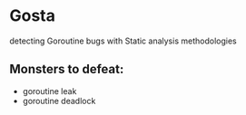 # Gosta
detecting Goroutine bugs with Static analysis methodologies

## Monsters to defeat:
+ goroutine leak
+ goroutine deadlock

